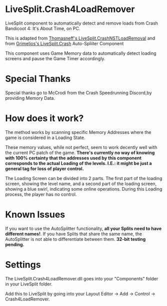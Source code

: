 # LiveSplit.Crash4LoadRemover
LiveSplit component to automatically detect and remove loads from Crash Bandicoot 4: It's About Time, on PC.

This is adapted from [Thomasneff's LiveSplit.CrashNSTLoadRemoval](https://github.com/thomasneff/LiveSplit.CrashNSTLoadRemoval "Thomasneff's LiveSplit.CrashNSTLoadRemoval")
and from [Grimelios's LiveSplit.Crash](https://github.com/Grimelios/LiveSplit.Crash "Grimelios's LiveSplit.Crash") Auto-Spliiter Component

This component uses Game Memory data to automatically detect loading screens and pause the Game Timer accordingly.


# Special Thanks
Special thanks go to McCrodi from the Crash Speedrunning Discord,by providing Memory Data.

# How does it work?
The method works by scanning specific Memory Addresses where the game is considered in a Loading State.

These memory values, while not perfect, seem to work decently well with the current PC patch of the game. 
**There's currently no way of knowing with 100% certainty that the addresses used by this component corresponds to the actual Loading of the levels. I.E.: it might be just a general tag for loss of player control.**

The Loading Screen can be divided into 2 parts.
The first part of the loading screen, showing the level name, and a second part of the loading screen, showing a blue swirl, indicating some online operations.
During this Loading process, the player has no control.

# Known Issues
If you want to use the AutoSplitter functionality, **all your Splits need to have different names!**. If you have Splits that share the same name, the AutoSplitter is not able to differentiate between them.
**32-bit testing pending.**


# Settings
The LiveSplit.Crash4LoadRemover.dll goes into your "Components" folder in your LiveSplit folder.

Add this to LiveSplit by going into your Layout Editor -> Add -> Control -> Crash4LoadRemover.

